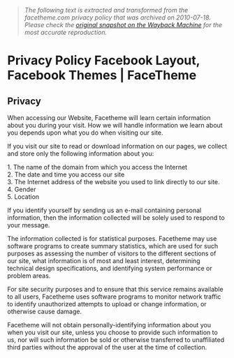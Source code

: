 > *The following text is extracted and transformed from the facetheme.com privacy policy that was archived on 2010-07-18. Please check the [original snapshot on the Wayback Machine](https://web.archive.org/web/20100718100139id_/http%3A//www.facetheme.com/privacy) for the most accurate reproduction.*

# Privacy Policy Facebook Layout, Facebook Themes | FaceTheme

## Privacy

When accessing our Website, Facetheme will learn certain information about you during your visit. How we will handle information we learn about you depends upon what you do when visiting our site.

If you visit our site to read or download information on our pages, we collect and store only the following information about you:

1\. The name of the domain from which you access the Internet   
2\. The date and time you access our site   
3\. The Internet address of the website you used to link directly to our site.   
4\. Gender   
5\. Location

If you identify yourself by sending us an e-mail containing personal information, then the information collected will be solely used to respond to your message.

The information collected is for statistical purposes. Facetheme may use software programs to create summary statistics, which are used for such purposes as assessing the number of visitors to the different sections of our site, what information is of most and least interest, determining technical design specifications, and identifying system performance or problem areas.

For site security purposes and to ensure that this service remains available to all users, Facetheme uses software programs to monitor network traffic to identify unauthorized attempts to upload or change information, or otherwise cause damage.

Facetheme will not obtain personally-identifying information about you when you visit our site, unless you choose to provide such information to us, nor will such information be sold or otherwise transferred to unaffiliated third parties without the approval of the user at the time of collection. 
